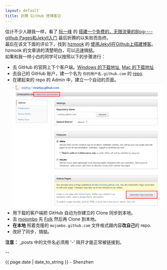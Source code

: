 ```yaml
---
layout: default
title: 折腾 GitHub 搭博客记
---
```


估计不少人跟我一样，看了 [阮一峰](ruanyifeng.com) 的 [搭建一个免费的，无限流量的Blog----github Pages和Jekyll入门](http://www.wumii.com/item/3LgSyDNH) 最后折腾的以失败而告终。  
最后在该文下面的评论下，找到 [hzmook](http://hzmook.github.com) 的 [使用Jekyll在Github上搭建博客](http://hzmook.github.com/2012/07/01/use-jekyll-build-blog-on-github.html)。hzmook 的文章讲的清楚明白，可以迅速搞掂。  
如果和我一样小白的同学可以按照以下的步骤进行：  
* 去 GitHub 的官网上下个客户端。[Windows 的下载地址](http://windows.github.com/), [Mac 的下载地址](http://mac.github.com/)  
* 去自己的 GitHub 账户，建一个名为 `你的用户名.github.com` 的 [repo](https://help.github.com/articles/create-a-repo).  
* 在建起来的 repo 的 Admin 中，建立一个自动的页面。  
<img alt="点击按钮创建自动的 Page" width="580" src="/image/QQ截图20120907122107.png"/></li>  
* 用下载的客户端把 GitHub 自动为你建立的 Clone 同步到本地。  
* 去 [mojombo](https://github.com/mojombo/mojombo.github.com) 先 [Folk](https://help.github.com/articles/fork-a-repo) 然后再 Clone 到本地。  
* **在本地** 照着克隆的 `mojombo.github.com` 文件格式跟内容**改自己**的 repo.  
* 改好了同步，搞掂。  

  
**注意：** _posts 中的文件名必须用 '-' 隔开才能正常被链接到。

--
<p class="meta">{{ page.date | date_to_string }} - Shenzhen</p>